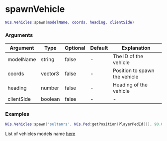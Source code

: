 # spawnVehicle


```lua
NCs.Vehicles:spawn(modelName, coords, heading, clientSide)
``` 

### Arguments
| Argument   | Type    | Optional   | Default | Explanation                   |
|------------|---------|------------|---------|-------------------------------|
| modelName  | string  | false      | -       | The ID of the vehicle         |
| coords     | vector3 | false      | -       | Position to spawn the vehicle |
| heading    | number  | false      | -       | Heading of the vehicle        |
| clientSide | boolean | false      | -       | -                             |

### Examples

```lua
NCs.Vehicles:spawn('sultanrs', NCs.Ped:getPosition(PlayerPedId()), 90.0, true)
```

List of vehicles models name [here](https://wiki.gtanet.work/index.php?title=Vehicle_Models)